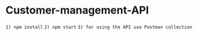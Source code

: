 # Customer-management-API

`1) npm install`
`2) npm start`
`3) for using the API use Postman collection`
